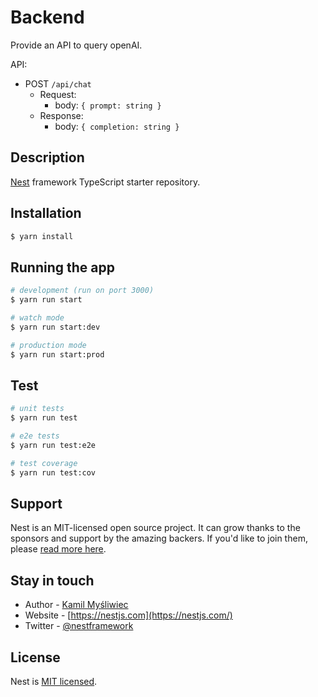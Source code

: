 # Backend

Provide an API to query openAI.

API:
- POST `/api/chat`
  - Request:
    - body: `{ prompt: string }`
  - Response:
    - body: `{ completion: string }`

## Description

[Nest](https://github.com/nestjs/nest) framework TypeScript starter repository.

## Installation

```bash
$ yarn install
```

## Running the app

```bash
# development (run on port 3000)
$ yarn run start

# watch mode
$ yarn run start:dev

# production mode
$ yarn run start:prod
```

## Test

```bash
# unit tests
$ yarn run test

# e2e tests
$ yarn run test:e2e

# test coverage
$ yarn run test:cov
```

## Support

Nest is an MIT-licensed open source project. It can grow thanks to the sponsors and support by the amazing backers. If you'd like to join them, please [read more here](https://docs.nestjs.com/support).

## Stay in touch

- Author - [Kamil Myśliwiec](https://kamilmysliwiec.com)
- Website - [https://nestjs.com](https://nestjs.com/)
- Twitter - [@nestframework](https://twitter.com/nestframework)

## License

Nest is [MIT licensed](LICENSE).
